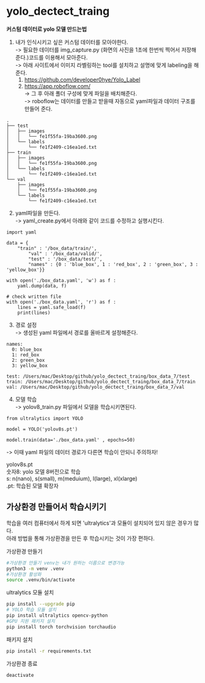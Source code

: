 # yolo_dectect_traing

**커스텀 데이터로 yolo 모델 만드는법**

1. 내가 인식시키고 싶은 커스텀 데이터를 모아야한다.</br>
-> 필요한 데이터를 img_capture.py (화면의 사진을 1초에 한번씩 찍어서 저장해준다.)코드를 이용해서 모아준다.</br>
-> 아래 사이트에서 이미지 라벨링하는 tool를 설치하고 설명에 맞게 labeling을 해준다.</br>
    1. https://github.com/developer0hye/Yolo_Label</br>
    2. https://app.roboflow.com/</br>
    -> 그 후 아래 폴더 구성에 맞게 파일을 배치해준다.</br>
    -> roboflow는 데이터를 만들고 받을때 자동으로 yaml파일과 데이터 구조를 만들어 준다.</br>

```
.
├── test
│   ├── images
│   │   └── fe1f55fa-19ba3600.png
│   └── labels
│       └── fe1f2409-c16ea1ed.txt
├── train
│   ├── images
│   │   └── fe1f55fa-19ba3600.png
│   └── labels
│       └── fe1f2409-c16ea1ed.txt
└── val
    ├── images
    │   └── fe1f55fa-19ba3600.png
    └── labels
        └── fe1f2409-c16ea1ed.txt
```
2. yaml파일을 만든다.</br>
-> yaml_create.py에서 아래와 같이 코드를 수정하고 실행시킨다.
```
import yaml

data = {
    "train" : '/box_data/train/',
        "val" : '/box_data/valid/',
        "test" : '/box_data/test/', 
        "names" : {0 : 'blue_box', 1 : 'red_box', 2 : 'green_box', 3 : 'yellow_box'}}

with open('./box_data.yaml', 'w') as f :
    yaml.dump(data, f)

# check written file
with open('./box_data.yaml', 'r') as f :
    lines = yaml.safe_load(f)
    print(lines)
``` 

3. 경로 설정</br>
-> 생성된 yaml 파일에서 경로를 올바르게 설정해준다.
```
names:
  0: blue_box
  1: red_box
  2: green_box
  3: yellow_box

test: /Users/mac/Desktop/github/yolo_dectect_traing/box_data_7/test
train: /Users/mac/Desktop/github/yolo_dectect_traing/box_data_7/train
val: /Users/mac/Desktop/github/yolo_dectect_traing/box_data_7/val
```

4. 모델 학습</br>
-> yolov8_train.py 파일에서 모델을 학습시키면된다.
```
from ultralytics import YOLO

model = YOLO('yolov8s.pt')

model.train(data='./box_data.yaml' , epochs=50)
```
-> 이때 yaml 파일의 데이터 경로가 다른면 학습이 안되니 주의하자!</br>

yolov8s.pt</br>
숫자8: yolo 모델 8버전으로 학습</br>
s: n(nano), s(small), m(meduium), l(large), xl(xlarge)</br>
.pt: 학습된 모델 확장자</br>



## 가상환경 만들어서 학습시키기
학습을 여러 컴퓨터에서 하게 되면 'ultralytics'과 모듈이 설치되어 있지 않은 경우가 많다.</br>
아래 방법을 통해 가상환경을 만든 후 학습시키는 것이 가장 편하다.

가상환경 만들기
```bash
#가상환경 만들기 venv는 내가 원하는 이름으로 변경가능
python3 -m venv .venv
#가상환경 활성화
source .venv/bin/activate
```

ultralytics 모듈 설치
```bash
pip install --upgrade pip
# YOLO 학습 모듈 설치
pip install ultralytics opencv-python
#GPU 지원 패키지 설치
pip install torch torchvision torchaudio
```

패키지 설치
```bash
pip install -r requirements.txt
```

가상환경 종료
```bash
deactivate
```